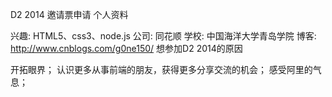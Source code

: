 D2 2014 邀请票申请
个人资料

兴趣: HTML5、css3、node.js
公司: 同花顺
学校: 中国海洋大学青岛学院
博客: http://www.cnblogs.com/g0ne150/
想参加D2 2014的原因

开拓眼界；
认识更多从事前端的朋友，获得更多分享交流的机会；
感受阿里的气息；
